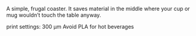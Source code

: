 A simple, frugal coaster. It saves material in the middle where your cup or mug wouldn’t touch the table anyway.

print settings:
300 µm
Avoid PLA for hot beverages
